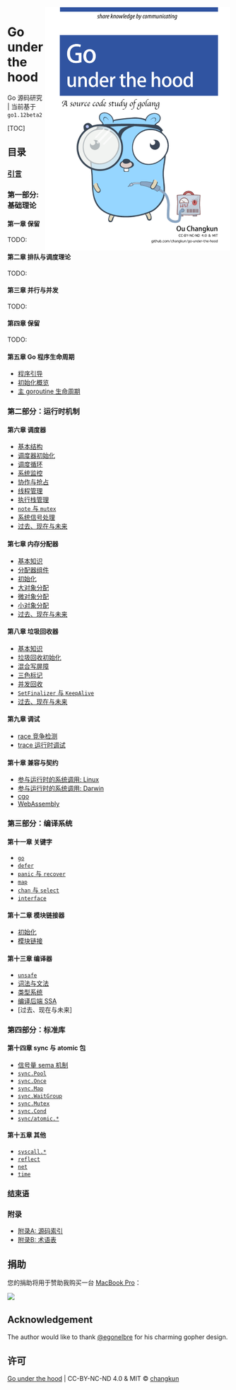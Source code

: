 <img src="book/images/cover.png" alt="logo" height="550" align="right" />

# Go under the hood

Go 源码研究 | 当前基于 `go1.12beta2`

[TOC]

## 目录

### [引言](book/preface.md)

### 第一部分: 基础理论

#### 第一章 保留

<!-- 内存布局？ -->

TODO:

#### 第二章 排队与调度理论

TODO:

<!-- - [2.1 排队理论引导]()
- [2.2 工作窃取调度](papers/sched/work-steal-sched.md)
- [调度理论](book/4-sched/theory.md) -->

#### 第三章 并行与并发

TODO:

<!-- - [3.1 并发] -->

#### 第四章 保留

TODO:

<!-- CPU 架构与操作系统? -->

<!-- - [Linux 系统调用]
- [Plan 9 汇编](book/appendix/asm.md) -->

#### 第五章 Go 程序生命周期

- [程序引导](book/part1basic/ch05boot/boot.md)
- [初始化概览](book/part1basic/ch05boot/init.md)
- [主 goroutine 生命周期](book/part1basic/ch05boot/main.md)

### 第二部分：运行时机制

#### 第六章 调度器

- [基本结构](book/part2runtime/ch06sched/basic.md)
- [调度器初始化](book/part2runtime/ch06sched/init.md)
- [调度循环](book/part2runtime/ch06sched/exec.md)
- [系统监控](book/part2runtime/ch06sched/sysmon.md)
- [协作与抢占](book/part2runtime/ch06sched/preemptive.md)
- [线程管理](book/part2runtime/ch06sched/lockosthread.md)
- [执行栈管理](book/part2runtime/ch06sched/stack.md)
- [`note` 与 `mutex`](book/part2runtime/ch06sched/note.md)
- [系统信号处理](book/part2runtime/ch06sched/signal.md)
- [过去、现在与未来](book/part2runtime/ch06sched/history.md)

#### 第七章 内存分配器

- [基本知识](book/part2runtime/ch07mem/basic.md)
- [分配器组件](book/part2runtime/ch07mem/component.md)
- [初始化](book/part2runtime/ch07mem/init.md)
- [大对象分配](book/part2runtime/ch07mem/largealloc.md)
- [微对象分配](book/part2runtime/ch07mem/tinyalloc.md)
- [小对象分配](book/part2runtime/ch07mem/smallalloc.md)
- [过去、现在与未来](book/part2runtime/ch07mem/history.md)

#### 第八章 垃圾回收器

- [基本知识](book/part2runtime/ch08GC/basic.md)
- [垃圾回收初始化](book/part2runtime/ch08GC/init.md)
- [混合写屏障](book/part2runtime/ch08GC/barrier.md)
- [三色标记](book/part2runtime/ch08GC/mark.md)
- [并发回收](book/part2runtime/ch08GC/concurrent.md)
- [`SetFinalizer` 与 `KeepAlive`](book/part2runtime/ch08GC/finalizer.md)
- [过去、现在与未来](book/part2runtime/ch08GC/history.md)

#### 第九章 调试

- [race 竞争检测](book/part2runtime/ch09debug/race.md)
- [trace 运行时调试](book/part2runtime/ch09debug/trace.md)

#### 第十章 兼容与契约

<!-- - [运行时编程综述](gosrc/runtime/README.md) -->

- [参与运行时的系统调用: Linux](book/part2runtime/ch10abi/syscall-linux.md)
- [参与运行时的系统调用: Darwin](book/part2runtime/ch10abi/syscall-darwin.md)
- [cgo](book/part2runtime/ch10abi/cgo.md)
- [WebAssembly](book/part2runtime/ch10abi/wasm.md)

### 第三部分：编译系统

#### 第十一章 关键字

- [`go`](book/part3compile/ch11keyword/go.md)
- [`defer`](book/part3compile/ch11keyword/defer.md)
- [`panic` 与 `recover`](book/part3compile/ch11keyword/panic.md)
- [`map`](book/part3compile/ch11keyword/map.md)
- [`chan` 与 `select`](book/part3compile/ch11keyword/chan.md)
- [`interface`](book/part3compile/ch11keyword/interface.md)

#### 第十二章 模块链接器

- [初始化](book/part3compile/ch12link/init.md)
- [模块链接](book/part3compile/ch12link/link.md)

#### 第十三章 编译器

- [`unsafe`](book/part3compile/ch13gc/9-unsafe.md)
- [词法与文法](book/part3compile/ch13gc/parse.md)
- [类型系统](book/part3compile/ch13gc/type.md)
- [编译后端 SSA](book/part3compile/ch13gc/ssa.md)
- [过去、现在与未来]

### 第四部分：标准库

#### 第十四章 sync 与 atomic 包

- [信号量 sema 机制](book/part4lib/ch14sync/sema.md)
- [`sync.Pool`](book/part4lib/ch14sync/pool.md)
- [`sync.Once`](book/part4lib/ch14sync/once.md)
- [`sync.Map`](book/part4lib/ch14sync/map.md)
- [`sync.WaitGroup`](book/part4lib/ch14sync/waitgroup.md)
- [`sync.Mutex`](book/part4lib/ch14sync/mutex.md)
- [`sync.Cond`](book/part4lib/ch14sync/cond.md)
- [`sync/atomic.*`](book/part4lib/ch14sync/atomic.md)

#### 第十五章 其他

- [`syscall.*`](book/part4lib/ch15other/syscall.md)
- [`reflect`](book/part4lib/ch15other/reflect.md)
- [`net`](book/part4lib/ch15other/net.md)
- [`time`](book/part4lib/ch15other/time.md)

### [结束语](book/finalwords.md)

### 附录

- [附录A: 源码索引](book/appendix/index.md)
- [附录B: 术语表](book/appendix/glossary.md)


## 捐助

您的捐助将用于赞助我购买一台 [MacBook Pro](https://www.apple.com/de/macbook-pro/)：

[![](https://img.shields.io/badge/%E6%8D%90%E5%8A%A9-PayPal-104098.svg?style=popout-square&logo=PayPal)](https://www.paypal.me/ouchangkun/4.99eur)

## Acknowledgement

The author would like to thank [@egonelbre](https://github.com/egonelbre/gophers) for his charming gopher design.

## 许可

[Go under the hood](https://github.com/changkun/go-under-the-hood) | CC-BY-NC-ND 4.0 & MIT &copy; [changkun](https://changkun.de)
